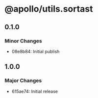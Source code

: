 # @apollo/utils.sortast

## 0.1.0

### Minor Changes

- 08e8b84: Initial publish

## 1.0.0

### Major Changes

- 615ae74: Initial release
